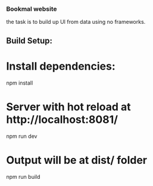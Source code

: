### Bookmal website

the task is to build up UI from data using no frameworks.


## Build Setup:
# Install dependencies:
npm install

# Server with hot reload at http://localhost:8081/
npm run dev

# Output will be at dist/ folder
npm run build
```
